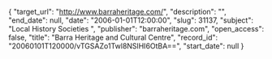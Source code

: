 {
  "target_url": "http://www.barraheritage.com/", 
  "description": "", 
  "end_date": null, 
  "date": "2006-01-01T12:00:00", 
  "slug": 31137, 
  "subject": "Local History Societies ", 
  "publisher": "barraheritage.com", 
  "open_access": false, 
  "title": "Barra Heritage and Cultural Centre", 
  "record_id": "20060101T120000/vTGSAZo1Twl8NSlHI6OtBA==", 
  "start_date": null
}

